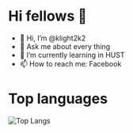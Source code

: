 <h1>Hi fellows 👋</h1>

- 👋 Hi, I’m @klight2k2
- 💬 Ask me about every thing
- 🌱 I’m currently learning in HUST
- 📫 How to reach me: Facebook

<!---
klight2k2/klight2k2 is a ✨ special ✨ repository because its `README.md` (this file) appears on your GitHub profile.
You can click the Preview link to take a look at your changes.
--->
<h1>Top languages</h1>

![Top Langs](https://github-readme-stats.vercel.app/api/top-langs/?username=klight2k2&layout=compact)

